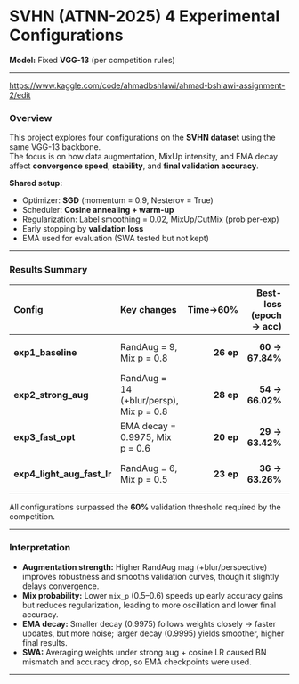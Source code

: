 # SVHN (ATNN-2025) 4 Experimental Configurations  
**Model:** Fixed **VGG-13** (per competition rules)

---

https://www.kaggle.com/code/ahmadbshlawi/ahmad-bshlawi-assignment-2/edit

### Overview
This project explores four configurations on the **SVHN dataset** using the same VGG-13 backbone.  
The focus is on how data augmentation, MixUp intensity, and EMA decay affect **convergence speed**, **stability**, and **final validation accuracy**.

**Shared setup:**
- Optimizer: **SGD** (momentum = 0.9, Nesterov = True)  
- Scheduler: **Cosine annealing + warm-up**
- Regularization: Label smoothing = 0.02, MixUp/CutMix (prob per-exp)  
- Early stopping by **validation loss**
- EMA used for evaluation (SWA tested but not kept)

---

### Results Summary

| Config | Key changes | Time→60% | Best-loss (epoch → acc) | Peak acc | Stability |
|:--|:--|--:|--:|--:|:--|
| **exp1_baseline** | RandAug = 9, Mix p = 0.8 | **26 ep** | **60 → 67.84%** | 68.78% (e80) | Smooth, minimal oscillation |
| **exp2_strong_aug** | RandAug = 14 (+blur/persp), Mix p = 0.8 | **28 ep** | **54 → 66.02%** | 67.22% (e63) | Slower start, very stable plateau |
| **exp3_fast_opt** | EMA decay = 0.9975, Mix p = 0.6 | **20 ep** | **29 → 63.42%** | 65.16% (e44) | Fastest convergence, noisier val |
| **exp4_light_aug_fast_lr** | RandAug = 6, Mix p = 0.5 | **23 ep** | **36 → 63.26%** | 64.40% (e56) | Quick rise, light oscillation |

All configurations surpassed the **60%** validation threshold required by the competition.

---

### Interpretation
- **Augmentation strength:** Higher RandAug mag (+blur/perspective) improves robustness and smooths validation curves, though it slightly delays convergence.  
- **Mix probability:** Lower `mix_p` (0.5–0.6) speeds up early accuracy gains but reduces regularization, leading to more oscillation and lower final accuracy.  
- **EMA decay:** Smaller decay (0.9975) follows weights closely → faster updates, but more noise; larger decay (0.9995) yields smoother, higher final results.  
- **SWA:** Averaging weights under strong aug + cosine LR caused BN mismatch and accuracy drop, so EMA checkpoints were used.

---
